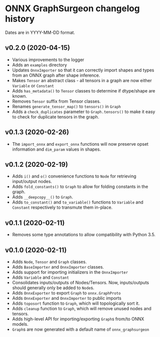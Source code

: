 # ONNX GraphSurgeon changelog history

Dates are in YYYY-MM-DD format.

## v0.2.0 (2020-04-15)
- Various improvements to the logger
- Adds an `examples` directory
- Updates `OnnxImporter` so that it can correctly import shapes and types from an ONNX graph after shape inference.
- Makes `Tensor` an abstract class - all tensors in a graph are now either `Variable` or `Constant`
- Adds `has_metadata()` to `Tensor` classes to determine if dtype/shape are known.
- Removes `Tensor` suffix from Tensor classes.
- Renames `generate_tensor_map()` to `tensors()` in `Graph`
- Adds a `check_duplicates` parameter to `Graph.tensors()` to make it easy to check for duplicate tensors in the graph.

## v0.1.3 (2020-02-26)
- The `import_onnx` and `export_onnx` functions will now preserve opset information and `dim_param` values in shapes.

## v0.1.2 (2020-02-19)
- Adds `i()` and `o()` convenience functions to `Node` for retrieving input/output nodes.
- Adds `fold_constants()` to `Graph` to allow for folding constants in the graph.
- Adds `__deepcopy__()` to `Graph`.
- Adds `to_constant()` and `to_variable()` functions to `Variable` and `Constant` respectively to transmute them in-place.

## v0.1.1 (2020-02-11)
- Removes some type annotations to allow compatibility with Python 3.5.

## v0.1.0 (2020-02-11)
- Adds `Node`, `Tensor` and `Graph` classes.
- Adds `BaseImporter` and `OnnxImporter` classes.
- Adds support for importing initializers in the `OnnxImporter`
- Adds `Variable` and `Constant`
- Consolidates inputs/outputs of Nodes/Tensors. Now, inputs/outputs should generally only be added to `Node`s.
- Adds `OnnxExporter` to export `Graph` to `onnx.GraphProto`
- Adds `OnnxExporter` and `OnnxImporter` to public imports
- Adds `toposort` function to `Graph`, which will topologically sort it.
- Adds `cleanup` function to `Graph`, which will remove unused nodes and tensors.
- Adds high-level API for importing/exporting `Graph`s from/to ONNX models.
- `Graph`s are now generated with a default name of `onnx_graphsurgeon`
